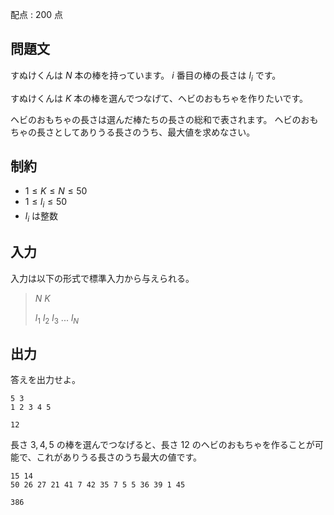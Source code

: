 配点 : $200$ 点

## 問題文

すぬけくんは $N$ 本の棒を持っています。
$i$ 番目の棒の長さは $l_i$ です。

すぬけくんは $K$ 本の棒を選んでつなげて、ヘビのおもちゃを作りたいです。

ヘビのおもちゃの長さは選んだ棒たちの長さの総和で表されます。
ヘビのおもちゃの長さとしてありうる長さのうち、最大値を求めなさい。

## 制約

- $1 \leq K \leq N \leq 50$
- $1 \leq l_i \leq 50$
- $l_i$ は整数

## 入力

入力は以下の形式で標準入力から与えられる。

> $N$ $K$
> 
> $l_1$ $l_2$ $l_3$ $...$ $l_{N}$

## 出力

答えを出力せよ。

```input1
5 3
1 2 3 4 5
```

```output1
12
```

長さ $3,4,5$ の棒を選んでつなげると、長さ $12$ のヘビのおもちゃを作ることが可能で、これがありうる長さのうち最大の値です。

```input2
15 14
50 26 27 21 41 7 42 35 7 5 5 36 39 1 45
```

```output2
386
```